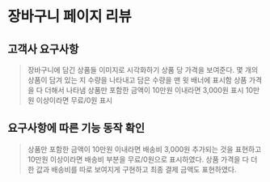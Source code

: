 # 장바구니 페이지 리뷰

## 고객사 요구사항
> 장바구니에 담긴 상품들 이미지로 시각화하기
> 상품 당 가격을 보여준다.
> 몇 개의 상품이 담겨 있는 지 수량을 나타내고 담은 수량을 맨 윗 배너에 표시함
> 상품 가격을 다 더해서 나타냄
> 상품만 포함한 금액이 10만원 이내라면 3,000원 표시
> 10만원 이상이라면 무료/0원 표시

## 요구사항에 따른 기능 동작 확인

> 상품만 포함한 금액이 10만원 이내라면 배송비 3,000원 추가되는 것을 표현하고 10만원 이상이라면 배송비 부분을 무료/0원으로 표시하였다.
> 상품 가격을 다 더한 값과 배송비를 따로 보여지게 구현하고 최종 결제 금액도 표현하였다.